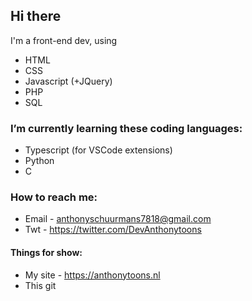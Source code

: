 ## Hi there
I'm a front-end dev, using
- HTML
- CSS
- Javascript (+JQuery)
- PHP
- SQL

### I’m currently learning these coding languages:
- Typescript (for VSCode extensions)
- Python
- C

### How to reach me: 
- Email - anthonyschuurmans7818@gmail.com
- Twt - https://twitter.com/DevAnthonytoons

#### Things for show:
- My site - https://anthonytoons.nl
- This git
